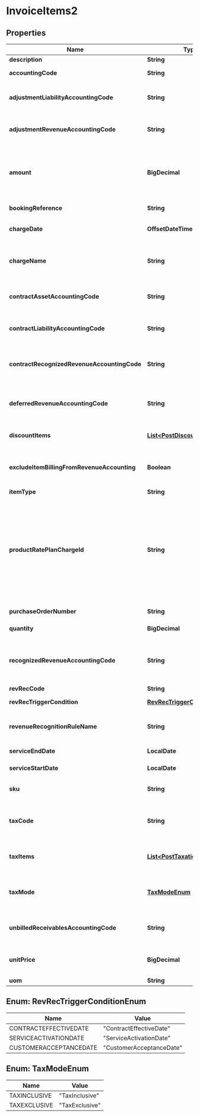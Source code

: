 

# InvoiceItems2


## Properties

| Name | Type | Description | Notes |
|------------ | ------------- | ------------- | -------------|
|**description** | **String** | The description of the invoice item.  |  [optional] |
|**accountingCode** | **String** | The accounting code associated with the invoice item.  |  [optional] |
|**adjustmentLiabilityAccountingCode** | **String** | The accounting code for adjustment liability.         **Note**: This field is only available if you have the Billing - Revenue Integration feature enabled.   |  [optional] |
|**adjustmentRevenueAccountingCode** | **String** | The accounting code for adjustment revenue.         **Note**: This field is only available if you have the Billing - Revenue Integration feature enabled.   |  [optional] |
|**amount** | **BigDecimal** | The amount of the invoice item.   - For tax-inclusive invoice items, the amount indicates the invoice item amount including tax.  - For tax-exclusive invoice items, the amount indicates the invoice item amount excluding tax.  |  |
|**bookingReference** | **String** | The booking reference of the invoice item.  |  [optional] |
|**chargeDate** | **OffsetDateTime** | The date when the invoice item is charged, in &#x60;yyyy-mm-dd hh:mm:ss&#x60; format.  |  [optional] |
|**chargeName** | **String** | The name of the charge associated with the invoice item.   This field is required if the &#x60;productRatePlanChargeId&#x60; field is not specified in the request.  |  [optional] |
|**contractAssetAccountingCode** | **String** | The accounting code for contract asset.         **Note**: This field is only available if you have the Billing - Revenue Integration feature enabled.   |  [optional] |
|**contractLiabilityAccountingCode** | **String** | The accounting code for contract liability.         **Note**: This field is only available if you have the Billing - Revenue Integration feature enabled.   |  [optional] |
|**contractRecognizedRevenueAccountingCode** | **String** | The accounting code for contract recognized revenue.         **Note**: This field is only available if you have the Billing - Revenue Integration feature enabled.   |  [optional] |
|**deferredRevenueAccountingCode** | **String** | The accounting code for the deferred revenue, such as Monthly Recurring Liability.  **Note:** This field is only available if you have Zuora Finance enabled.  |  [optional] |
|**discountItems** | [**List&lt;PostDiscountItemType&gt;**](PostDiscountItemType.md) | Container for discount items. The maximum number of discount items is 10.  |  [optional] |
|**excludeItemBillingFromRevenueAccounting** | **Boolean** | The flag to exclude the invoice item from revenue accounting.  **Note**: This field is only available if you have the Billing - Revenue Integration feature enabled.   |  [optional] |
|**itemType** | **String** | The type of the invoice item.  |  [optional] |
|**productRatePlanChargeId** | **String** | The ID of the product rate plan charge that the invoice item is created from.  If you specify a value for the &#x60;productRatePlanChargeId&#x60; field in the request, Zuora directly copies the values of the following fields from the corresponding product rate plan charge, regardless of the values specified in the request body: - &#x60;chargeName&#x60; - &#x60;sku&#x60; - &#x60;uom&#x60; - &#x60;taxCode&#x60; - &#x60;taxMode&#x60; - &#x60;accountingCode&#x60; - &#x60;deferredRevenueAccountingCode&#x60;  - &#x60;recognizedRevenueAccountingCode&#x60;  |  [optional] |
|**purchaseOrderNumber** | **String** | The purchase order number associated with the invoice item.  |  [optional] |
|**quantity** | **BigDecimal** | The number of units for the invoice item.  |  [optional] |
|**recognizedRevenueAccountingCode** | **String** | The accounting code for the recognized revenue, such as Monthly Recurring Charges or Overage Charges.  **Note:** This field is only available if you have Zuora Finance enabled.  |  [optional] |
|**revRecCode** | **String** | The revenue recognition code.  |  [optional] |
|**revRecTriggerCondition** | [**RevRecTriggerConditionEnum**](#RevRecTriggerConditionEnum) | The date when revenue recognition is triggered.  |  [optional] |
|**revenueRecognitionRuleName** | **String** | The name of the revenue recognition rule governing the revenue schedule.  **Note:** This field is only available if you have Zuora Finance enabled.  |  [optional] |
|**serviceEndDate** | **LocalDate** | The service end date of the invoice item.  |  [optional] |
|**serviceStartDate** | **LocalDate** | The service start date of the invoice item.  |  |
|**sku** | **String** | The SKU of the invoice item. The SKU of the invoice item must be different from the SKU of any existing product.  |  [optional] |
|**taxCode** | **String** | The tax code identifies which tax rules and tax rates to apply to the invoice item.  **Note**: This field is only available only if you have Taxation enabled.  |  [optional] |
|**taxItems** | [**List&lt;PostTaxationItemType&gt;**](PostTaxationItemType.md) | Container for taxation items. The maximum number of taxation items is 5.  **Note**: This field is only available only if you have Taxation enabled.  |  [optional] |
|**taxMode** | [**TaxModeEnum**](#TaxModeEnum) | The tax mode of the invoice item, indicating whether the amount of the invoice item includes tax.  **Note**: This field is only available only if you have Taxation enabled.  |  [optional] |
|**unbilledReceivablesAccountingCode** | **String** | The accounting code for unbilled receivables.         **Note**: This field is only available if you have the Billing - Revenue Integration feature enabled.   |  [optional] |
|**unitPrice** | **BigDecimal** | The per-unit price of the invoice item. To pass Level 3 data to the gateway, this field is required and must be greater than zero.  |  [optional] |
|**uom** | **String** | The unit of measure.  |  [optional] |



## Enum: RevRecTriggerConditionEnum

| Name | Value |
|---- | -----|
| CONTRACTEFFECTIVEDATE | &quot;ContractEffectiveDate&quot; |
| SERVICEACTIVATIONDATE | &quot;ServiceActivationDate&quot; |
| CUSTOMERACCEPTANCEDATE | &quot;CustomerAcceptanceDate&quot; |



## Enum: TaxModeEnum

| Name | Value |
|---- | -----|
| TAXINCLUSIVE | &quot;TaxInclusive&quot; |
| TAXEXCLUSIVE | &quot;TaxExclusive&quot; |



